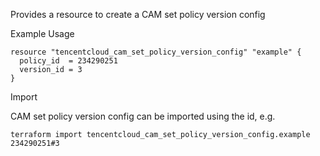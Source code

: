 Provides a resource to create a CAM set policy version config

Example Usage

```hcl
resource "tencentcloud_cam_set_policy_version_config" "example" {
  policy_id  = 234290251
  version_id = 3
}
```

Import

CAM set policy version config can be imported using the id, e.g.

```
terraform import tencentcloud_cam_set_policy_version_config.example 234290251#3
```